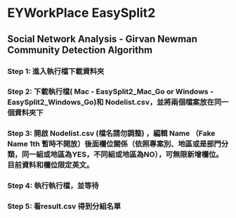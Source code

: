 # EYWorkPlace EasySplit2 

## Social Network Analysis - Girvan Newman Community Detection Algorithm 

### Step 1: 進入執行檔下載資料夾

### Step 2: 下載執行檔( Mac - EasySplit2_Mac_Go or Windows - EasySplit2_Windows_Go)和 Nodelist.csv，並將兩個檔案放在同一個資料夾下

### Step 3: 開啟 Nodelist.csv (檔名請勿調整) ，編輯 Name （Fake Name 1th 暫時不開放）後面欄位關係（依照專案別、地區或是部門分類，同一組或地區為YES，不同組或地區為NO），可無限新增欄位。目前資料和欄位限定英文。

### Step 4: 執行執行檔，並等待

### Step 5: 看result.csv 得到分組名單